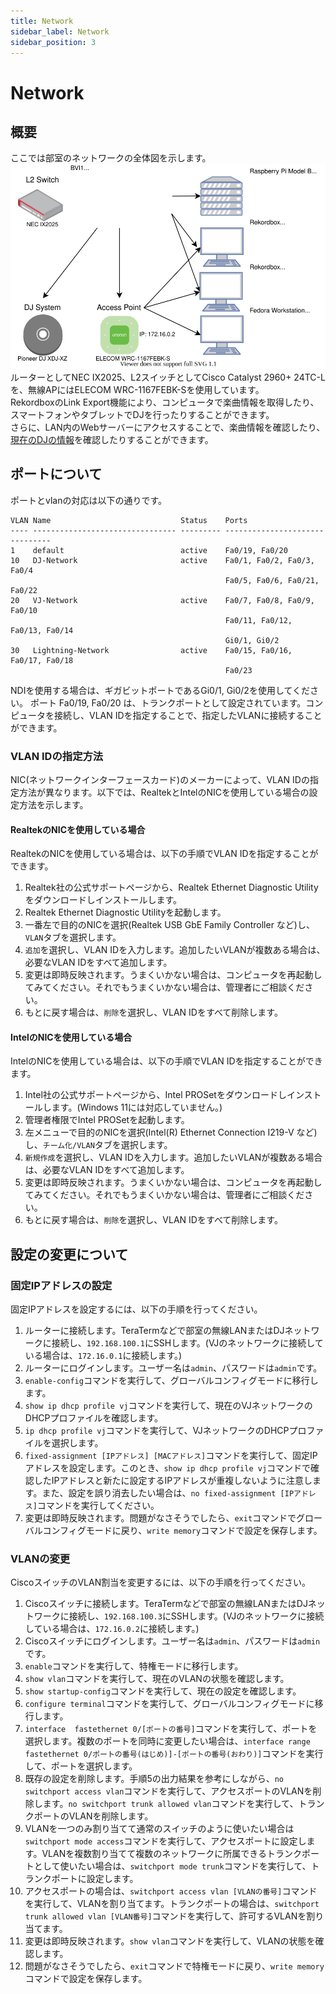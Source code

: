 ```yaml
---
title: Network
sidebar_label: Network
sidebar_position: 3
---
```

# Network
## 概要
ここでは部室のネットワークの全体図を示します。
![network](https://raw.githubusercontent.com/TechnoTUT/Network/main/network.drawio.svg)  
ルーターとしてNEC IX2025、L2スイッチとしてCisco Catalyst 2960+ 24TC-Lを、無線APにはELECOM WRC-1167FEBK-Sを使用しています。  
RekordboxのLink Export機能により、コンピュータで楽曲情報を取得したり、スマートフォンやタブレットでDJを行ったりすることができます。  
さらに、LAN内のWebサーバーにアクセスすることで、楽曲情報を確認したり、[現在のDJの情報](https://currentdj.technotut.net)を確認したりすることができます。

## ポートについて
ポートとvlanの対応は以下の通りです。

```
VLAN Name                             Status    Ports
---- -------------------------------- --------- -------------------------------
1    default                          active    Fa0/19, Fa0/20
10   DJ-Network                       active    Fa0/1, Fa0/2, Fa0/3, Fa0/4
                                                Fa0/5, Fa0/6, Fa0/21, Fa0/22
20   VJ-Network                       active    Fa0/7, Fa0/8, Fa0/9, Fa0/10
                                                Fa0/11, Fa0/12, Fa0/13, Fa0/14
                                                Gi0/1, Gi0/2
30   Lightning-Network                active    Fa0/15, Fa0/16, Fa0/17, Fa0/18
                                                Fa0/23
```

NDIを使用する場合は、ギガビットポートであるGi0/1, Gi0/2を使用してください。
ポート Fa0/19, Fa0/20 は、トランクポートとして設定されています。コンピュータを接続し、VLAN IDを指定することで、指定したVLANに接続することができます。

### VLAN IDの指定方法
NIC(ネットワークインターフェースカード)のメーカーによって、VLAN IDの指定方法が異なります。以下では、RealtekとIntelのNICを使用している場合の設定方法を示します。  
#### RealtekのNICを使用している場合
RealtekのNICを使用している場合は、以下の手順でVLAN IDを指定することができます。  
1. Realtek社の公式サポートページから、Realtek Ethernet Diagnostic Utilityをダウンロードしインストールします。  
2. Realtek Ethernet Diagnostic Utilityを起動します。  
3. 一番左で目的のNICを選択(Realtek USB GbE Family Controller など)し、`VLAN`タブを選択します。  
4. `追加`を選択し、VLAN IDを入力します。追加したいVLANが複数ある場合は、必要なVLAN IDをすべて追加します。  
5. 変更は即時反映されます。うまくいかない場合は、コンピュータを再起動してみてください。それでもうまくいかない場合は、管理者にご相談ください。  
6. もとに戻す場合は、`削除`を選択し、VLAN IDをすべて削除します。  

#### IntelのNICを使用している場合
IntelのNICを使用している場合は、以下の手順でVLAN IDを指定することができます。  
1. Intel社の公式サポートページから、Intel PROSetをダウンロードしインストールします。(Windows 11には対応していません。)  
2. 管理者権限でIntel PROSetを起動します。  
3. 左メニューで目的のNICを選択(Intel(R) Ethernet Connection I219-V など)し、`チーム化/VLAN`タブを選択します。  
4. `新規作成`を選択し、VLAN IDを入力します。追加したいVLANが複数ある場合は、必要なVLAN IDをすべて追加します。  
5. 変更は即時反映されます。うまくいかない場合は、コンピュータを再起動してみてください。それでもうまくいかない場合は、管理者にご相談ください。  
6. もとに戻す場合は、`削除`を選択し、VLAN IDをすべて削除します。  

## 設定の変更について
### 固定IPアドレスの設定
固定IPアドレスを設定するには、以下の手順を行ってください。  
1. ルーターに接続します。TeraTermなどで部室の無線LANまたはDJネットワークに接続し、`192.168.100.1`にSSHします。(VJのネットワークに接続している場合は、`172.16.0.1`に接続します。)  
2. ルーターにログインします。ユーザー名は`admin`、パスワードは`admin`です。  
3. `enable-config`コマンドを実行して、グローバルコンフィグモードに移行します。  
4. `show ip dhcp profile vj`コマンドを実行して、現在のVJネットワークのDHCPプロファイルを確認します。  
5. `ip dhcp profile vj`コマンドを実行して、VJネットワークのDHCPプロファイルを選択します。  
6. `fixed-assignment [IPアドレス] [MACアドレス]`コマンドを実行して、固定IPアドレスを設定します。このとき、`show ip dhcp profile vj`コマンドで確認したIPアドレスと新たに設定するIPアドレスが重複しないように注意します。また、設定を誤り消去したい場合は、`no fixed-assignment [IPアドレス]`コマンドを実行してください。  
7. 変更は即時反映されます。問題がなさそうでしたら、`exit`コマンドでグローバルコンフィグモードに戻り、`write memory`コマンドで設定を保存します。  

### VLANの変更
CiscoスイッチのVLAN割当を変更するには、以下の手順を行ってください。  
1. Ciscoスイッチに接続します。TeraTermなどで部室の無線LANまたはDJネットワークに接続し、`192.168.100.3`にSSHします。(VJのネットワークに接続している場合は、`172.16.0.2`に接続します。)  
2. Ciscoスイッチにログインします。ユーザー名は`admin`、パスワードは`admin`です。  
3. `enable`コマンドを実行して、特権モードに移行します。  
4. `show vlan`コマンドを実行して、現在のVLANの状態を確認します。  
5. `show startup-config`コマンドを実行して、現在の設定を確認します。  
6. `configure terminal`コマンドを実行して、グローバルコンフィグモードに移行します。  
7. `interface  fastethernet 0/[ポートの番号]`コマンドを実行して、ポートを選択します。複数のポートを同時に変更したい場合は、`interface range fastethernet 0/ポートの番号(はじめ)]-[ポートの番号(おわり)]`コマンドを実行して、ポートを選択します。  
8. 既存の設定を削除します。手順5の出力結果を参考にしながら、`no switchport access vlan`コマンドを実行して、アクセスポートのVLANを削除します。`no switchport trunk allowed vlan`コマンドを実行して、トランクポートのVLANを削除します。  
9. VLANを一つのみ割り当てて通常のスイッチのように使いたい場合は`switchport mode access`コマンドを実行して、アクセスポートに設定します。VLANを複数割り当てて複数のネットワークに所属できるトランクポートとして使いたい場合は、`switchport mode trunk`コマンドを実行して、トランクポートに設定します。  
10. アクセスポートの場合は、`switchport access vlan [VLANの番号]`コマンドを実行して、VLANを割り当てます。トランクポートの場合は、`switchport trunk allowed vlan [VLAN番号]`コマンドを実行して、許可するVLANを割り当てます。  
11. 変更は即時反映されます。`show vlan`コマンドを実行して、VLANの状態を確認します。  
12. 問題がなさそうでしたら、`exit`コマンドで特権モードに戻り、`write memory`コマンドで設定を保存します。  